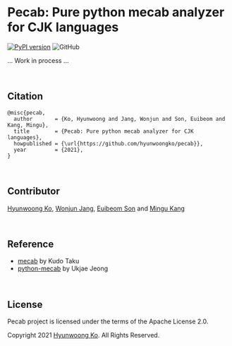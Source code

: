 # Pecab: Pure python mecab analyzer for CJK languages
[![PyPI version](https://badge.fury.io/py/pecab.svg)](https://badge.fury.io/py/pecab)
![GitHub](https://img.shields.io/github/license/hyunwoongko/pecab)

... Work in process ...

<br>

## Citation
```
@misc{pecab,
  author       = {Ko, Hyunwoong and Jang, Wonjun and Son, Euibeom and Kang, Mingu},
  title        = {Pecab: Pure python mecab analyzer for CJK languages},
  howpublished = {\url{https://github.com/hyunwoongko/pecab}},
  year         = {2021},
}
```

<br>

## Contributor
[Hyunwoong Ko](https://github.com/hyunwoongko), [Wonjun Jang](https://github.com/strutive07), [Euibeom Son](https://github.com/lainrose) and [Mingu Kang](https://github.com/minqukanq)

<br>

## Reference
- [mecab](https://github.com/taku910/mecab) by Kudo Taku
- [python-mecab](https://github.com/jeongukjae/python-mecab) by Ukjae Jeong

<br>

## License
Pecab project is licensed under the terms of the Apache License 2.0.

Copyright 2021 [Hyunwoong Ko](https://github.com/hyunwoongko). All Rights Reserved.

